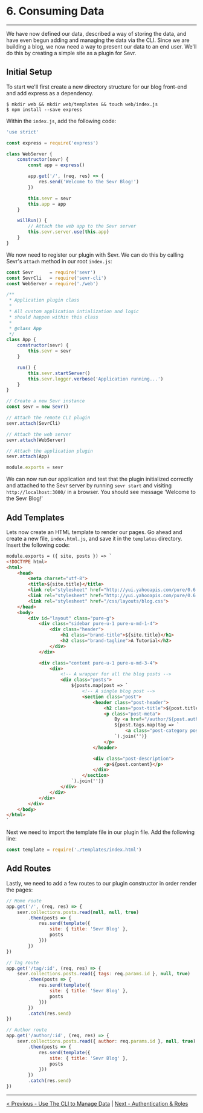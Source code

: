 # 6. Consuming Data

---

We have now defined our data, described a way of storing the data, and have even
begun adding and managing the data via the CLI. Since we are building a blog,
we now need a way to present our data to an end user. We'll do this by creating
a simple site as a plugin for Sevr.


## Initial Setup
To start we'll first create a new directory structure for our blog front-end and
add express as a dependency.

```
$ mkdir web && mkdir web/templates && touch web/index.js
$ npm install --save express
```

Within the `index.js`, add the following code:

```javascript
'use strict'

const express = require('express')

class WebServer {
	constructor(sevr) {
		const app = express()

		app.get('/', (req, res) => {
			res.send('Welcome to the Sevr Blog!')
		})

		this.sevr = sevr
		this.app = app
	}

	willRun() {
		// Attach the web app to the Sevr server
		this.sevr.server.use(this.app)
	}
}
```

We now need to register our plugin with Sevr. We can do this by calling
Sevr's `attach` method in our root `index.js`:

```javascript
const Sevr      = require('sevr')
const SevrCli   = require('sevr-cli')
const WebServer = require('./web')

/**
 * Application plugin class
 * 
 * All custom application intialization and logic
 * should happen within this class
 * 
 * @class App
 */
class App {
	constructor(sevr) {
		this.sevr = sevr
	}

	run() {
		this.sevr.startServer()
		this.sevr.logger.verbose('Application running...')
	}
}

// Create a new Sevr instance
const sevr = new Sevr()

// Attach the remote CLI plugin
sevr.attach(SevrCli)

// Attach the web server
sevr.attach(WebServer)

// Attach the application plugin
sevr.attach(App)

module.exports = sevr
```

We can now run our application and test that the plugin initialized correctly
and attached to the Sevr server by running `sevr start` and visiting
`http://localhost:3000/` in a browser. You should see message
'Welcome to the Sevr Blog!'

## Add Templates

Lets now create an HTML template to render our pages. Go ahead and create a new
file, `index.html.js`, and save it in the `templates` directory. Insert the
following code:

```html
module.exports = ({ site, posts }) => `
<!DOCTYPE html>
<html>
	<head>
		<meta charset="utf-8">
		<title>${site.title}</title>
		<link rel="stylesheet" href="http://yui.yahooapis.com/pure/0.6.0/pure-min.css">
		<link rel="stylesheet" href="http://yui.yahooapis.com/pure/0.6.0/grids-responsive-min.css">
		<link rel="stylesheet" href="/css/layouts/blog.css">
	</head>
	<body>
		<div id="layout" class="pure-g">
			<div class="sidebar pure-u-1 pure-u-md-1-4">
				<div class="header">
					<h1 class="brand-title">${site.title}</h1>
					<h2 class="brand-tagline">A Tutorial</h2>
				</div>
			</div>

			<div class="content pure-u-1 pure-u-md-3-4">
				<div>
					<!-- A wrapper for all the blog posts -->
					<div class="posts">
						${posts.map(post => `
							<!-- A single blog post -->
							<section class="post">
								<header class="post-header">
									<h2 class="post-title">${post.title}</h2>
									<p class="post-meta">
										By <a href="/author/${post.author._id}" class="post-author">${post.author.name.full}</a> under
										${post.tags.map(tag => `
											<a class="post-category post-category-design" href="/tag/${tag._id}">${tag.title}</a>
										`).join('')}
									</p>
								</header>

								<div class="post-description">
									<p>${post.content}</p>
								</div>
							</section>
						`).join('')}
					</div>
				</div>
			</div>
		</div>
	</body>
</html>
`
```

Next we need to import the template file in our plugin file. Add the following
line:

```javascript
const template = require('./templates/index.html')
```

## Add Routes

Lastly, we need to add a few routes to our plugin constructor in order render the pages:

```javascript
// Home route
app.get('/', (req, res) => {
	sevr.collections.posts.read(null, null, true)
		.then(posts => {
			res.send(template({
				site: { title: 'Sevr Blog' },
				posts
			}))
		})
})

// Tag route
app.get('/tag/:id', (req, res) => {
	sevr.collections.posts.read({ tags: req.params.id }, null, true)
		.then(posts => {
			res.send(template({
				site: { title: 'Sevr Blog' },
				posts
			}))
		})
		.catch(res.send)
})

// Author route
app.get('/author/:id', (req, res) => {
	sevr.collections.posts.read({ author: req.params.id }, null, true)
		.then(posts => {
			res.send(template({
				site: { title: 'Sevr Blog' },
				posts
			}))
		})
		.catch(res.send)
})
```

---

[< Previous - Use The CLI to Manage Data](5_cli.md) | [Next - Authentication & Roles](7_authentication_roles.md)
